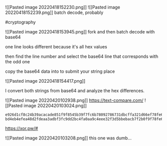 ![[Pasted image 20220418152230.png]]
![[Pasted image 20220418152239.png]]
batch decode, probably

#cryptography 

![[Pasted image 20220418153945.png]]
fork and then batch decode with base64

one line looks different because it's all hex values

then find the line number and select the base64 line that corresponds with the odd one

copy the base64 data into to submit your string place

![[Pasted image 20220418154417.png]]

I convert both strings from base64 and analyze the hex differences. 

![[Pasted image 20220420102938.png]]
https://text-compare.com/
![[Pasted image 20220420103024.png]]

```
e926d1cf8c24b39acacade851f9f8545b39f7fc6b78092786731dbcffa321d66ef78fe62
bd4eb4efea48d2fdeaa3adbf3fc9dd2bc4fa0aa9c4eee32f3d5bbebacb7f2b0f9f78fe62
```

https://xor.pw/#

![[Pasted image 20220420103208.png]]
this one was dumb...
